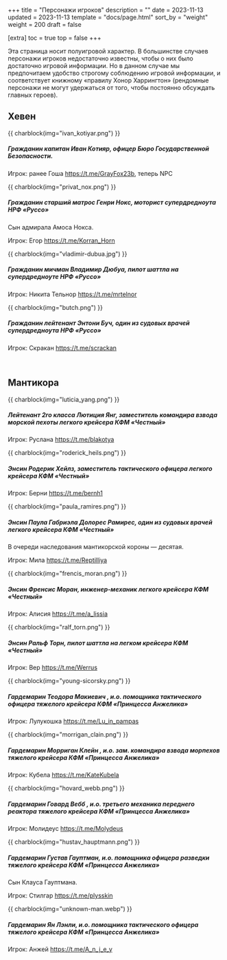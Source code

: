 +++
title = "Персонажи игроков"
description = ""
date = 2023-11-13
updated = 2023-11-13
template = "docs/page.html"
sort_by = "weight"
weight = 200
draft = false

[extra]
toc = true
top = false
+++

Эта страница носит полуигровой характер. В большинстве случаев персонажи игроков недостаточно известны, чтобы о них было достаточно игровой информации. Но в данном случае мы предпочитаем удобство строгому соблюдению игровой информации, и соответствует книжному «правилу Хонор Харрингтон» (рендомные персонажи не могут удержаться от того, чтобы постоянно обсуждать главных героев).

## Хевен

{{ charblock(img="ivan_kotiyar.png") }}
##### Гражданин капитан Иван Котияр, офицер Бюро Государственной Безопасности. 
Игрок: ранее Гоша <https://t.me/GrayFox23b>, теперь NPC

{{ charblock(img="privat_nox.png") }}
##### Гражданин старший матрос Генри Нокс, моторист супердредноута НРФ «Руссо»
Сын адмирала Амоса Нокса.

Игрок: Егор <https://t.me/Korran_Horn>

{{ charblock(img="vladimir-dubua.jpg") }}
##### Гражданин мичман Владимир Дюбуа, пилот шаттла на супердредноуте НРФ «Руссо»
Игрок: Никита Тельнор <https://t.me/mrtelnor>

{{ charblock(img="butch.png") }}
##### Гражданин лейтенант Энтони Буч, один из судовых врачей супердредноута НРФ «Руссо»
Игрок: Скракан <https://t.me/scrackan>

<br style="clear:both" >

## Мантикора

{{ charblock(img="luticia_yang.png") }}
##### Лейтенант 2го класса Лютиция Янг, заместитель командира взвода морской пехоты легкого крейсера КФМ «Честный»
Игрок: Руслана <https://t.me/blakotya>

{{ charblock(img="roderick_heils.png") }}
##### Энсин Родерик Хейлз, заместитель тактического офицера легкого крейсера КФМ «Честный»
Игрок: Берни <https://t.me/bernh1>

{{ charblock(img="paula_ramires.png") }}
##### Энсин Паула Габриэла Долорес Рамирес, один из судовых врачей легкого крейсера КФМ «Честный»
В очереди наследования мантикорской короны — десятая.

Игрок: Мила <https://t.me/Reptilliya>

{{ charblock(img="frencis_moran.png") }}
##### Энсин Френсис Моран, инженер-механик легкого крейсера КФМ «Честный»
Игрок: Алисия <https://t.me/a_lissia>

{{ charblock(img="ralf_torn.png") }}
##### Энсин Ральф Торн, пилот шаттла на легком крейсера КФМ «Честный»
Игрок: Вер <https://t.me/Werrus>

{{ charblock(img="young-sicorsky.png") }}
##### Гардемарин Теодора Макиевич , и.о. помощника тактического офицера тяжелого крейсера КФМ «Принцесса Анжелика»
Игрок: Лулукошка <https://t.me/Lu_in_pampas>

{{ charblock(img="morrigan_clain.png") }}
##### Гардемарин Морриган Клейн  , и.о. зам. командира взвода морпехов тяжелого крейсера КФМ «Принцесса Анжелика»
Игрок: Кубела <https://t.me/KateKubela>

{{ charblock(img="hovard_webb.png") }}
##### Гардемарин Говард Вебб , и.о. третьего механика переднего реактора тяжелого крейсера КФМ «Принцесса Анжелика»
Игрок: Молидеус <https://t.me/Molydeus>

{{ charblock(img="hustav_hauptmann.png") }}
##### Гардемарин Густав Гауптман, и.о. помощника офицера разведки тяжелого крейсера КФМ «Принцесса Анжелика»
Сын Клауса Гауптмана.

Игрок: Стилгар <https://t.me/plysskin>

{{ charblock(img="unknown-man.webp") }}
##### Гардемарин Ян Лэнли, и.о. помощника тактического офицера тяжелого крейсера КФМ «Принцесса Анжелика»
Игрок: Анжей <https://t.me/A_n_j_e_y>


<br style="clear:both" >